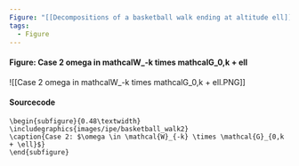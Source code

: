 ```yaml
---
Figure: "[[Decompositions of a basketball walk ending at altitude ell]]"
tags:
  - Figure
---
```

#### Figure: Case 2 omega in mathcalW_-k times mathcalG_0,k + ell

![[Case 2 omega in mathcalW_-k times mathcalG_0,k + ell.PNG]]

#### Sourcecode

```
\begin{subfigure}{0.48\textwidth}
\includegraphics{images/ipe/basketball_walk2}
\caption{Case 2: $\omega \in \mathcal{W}_{-k} \times \mathcal{G}_{0,k + \ell}$}
\end{subfigure}
```